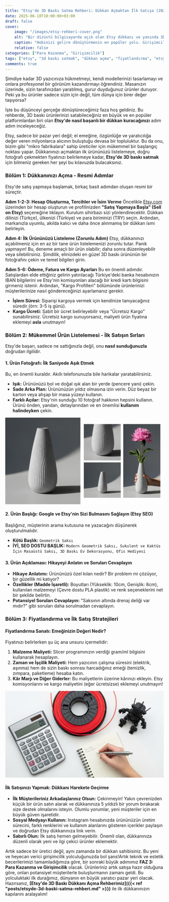 ```yaml
---
title: "Etsy'de 3D Baskı Satma Rehberi: Dükkan Açmaktan İlk Satışa (2025)"
date: 2025-06-18T10:00:00+03:00
draft: false
cover:
    image: "/images/etsy-rehberi-cover.png"
    alt: "Bir dizüstü bilgisayarda açık olan Etsy dükkanı ve yanında 3D baskı ürünler"
    caption: "Hobinizi gelire dönüştürmenin en popüler yolu. Girişimcilik başlıyor!"
    relative: false
categories: ["Para Kazanma", "Girişimcilik"]
tags: ["etsy", "3d baskı satmak", "dükkan açma", "fiyatlandırma", "etsy seo"]
comments: true
---
```


Şimdiye kadar 3D yazıcınıza hükmetmeyi, kendi modellerinizi tasarlamayı ve onlara profesyonel bir görünüm kazandırmayı öğrendiniz. Masanızın üzerinde, sizin tarafınızdan yaratılmış, gurur duyduğunuz ürünler duruyor. Peki ya bu ürünler sadece sizin için değil, tüm dünya için birer değer taşıyorsa?

İşte bu düşünceyi gerçeğe dönüştüreceğimiz faza hoş geldiniz. Bu rehberde, 3D baskı ürünlerinizi satabileceğiniz en büyük ve en popüler platformlardan biri olan **Etsy'de nasıl başarılı bir dükkan kuracağınızı** adım adım inceleyeceğiz.

Etsy, sadece bir pazar yeri değil; el emeğine, özgünlüğe ve yaratıcılığa değer veren milyonlarca alıcının buluştuğu devasa bir topluluktur. Bu da onu, bizim gibi "mikro fabrikalara" sahip üreticiler için mükemmel bir başlangıç noktası yapar. Dükkanınızı açmaktan ilk ürününüzü listelemeye, doğru fotoğrafı çekmekten fiyatınızı belirlemeye kadar, **Etsy'de 3D baskı satmak** için bilmeniz gereken her şeyi bu kılavuzda bulacaksınız.

### Bölüm 1: Dükkanınızı Açma - Resmi Adımlar

Etsy'de satış yapmaya başlamak, birkaç basit adımdan oluşan resmi bir süreçtir.

**Adım 1-2-3: Hesap Oluşturma, Tercihler ve İsim Verme**
Öncelikle [Etsy.com](https://www.etsy.com) üzerinden bir hesap oluşturun ve profilinizden **"Satış Yapmaya Başla" (Sell on Etsy)** seçeneğine tıklayın. Kurulum sihirbazı sizi yönlendirecektir. Dükkan dilinizi (Türkçe), ülkenizi (Türkiye) ve para biriminizi (TRY) seçin. Ardından, markanızla uyumlu, akılda kalıcı ve daha önce alınmamış bir dükkan ismi belirleyin.

**Adım 4: İlk Ürününüzü Listeleme (Zorunlu Adım)**
Etsy, dükkanınızı açabilmeniz için en az bir tane ürün listelemenizi zorunlu tutar. Panik yapmayın! Bu, deneme amaçlı bir ürün olabilir; daha sonra düzenleyebilir veya silebilirsiniz. Şimdilik, elinizdeki en güzel 3D baskı ürününün bir fotoğrafını çekin ve temel bilgileri girin.

**Adım 5-6: Ödeme, Fatura ve Kargo Ayarları**
Bu en önemli adımdır. Satışlardan elde ettiğiniz gelirin yatırılacağı Türkiye'deki banka hesabınızın IBAN bilgilerini ve Etsy'nin komisyonları alacağı bir kredi kartı bilgisini girmeniz istenir. Ardından, "Kargo Profilleri" bölümünde ürünlerinizi müşterilerinize nasıl göndereceğinizi ayarlamanız gerekir.
*   **İşlem Süresi:** Siparişi kargoya vermek için kendinize tanıyacağınız süredir (örn: 3-5 iş günü).
*   **Kargo Ücreti:** Sabit bir ücret belirleyebilir veya "Ücretsiz Kargo" sunabilirsiniz. Ücretsiz kargo sunuyorsanız, maliyeti ürün fiyatına eklemeyi **asla** unutmayın!

### Bölüm 2: Mükemmel Ürün Listelemesi - İlk Satışın Sırları

Etsy'de başarı, sadece ne sattığınızla değil, onu **nasıl sunduğunuzla** doğrudan ilgilidir.

#### 1. Ürün Fotoğrafı: İlk Saniyede Aşık Etmek
Bu, en önemli kuraldır. Akıllı telefonunuzla bile harikalar yaratabilirsiniz.
*   **Işık:** Ürününüzü bol ve doğal ışık alan bir yerde (pencere yanı) çekin.
*   **Sade Arka Plan:** Ürününüzün yıldız olmasına izin verin. Düz beyaz bir karton veya ahşap bir masa yüzeyi kullanın.
*   **Farklı Açılar:** Etsy'nin sunduğu 10 fotoğraf hakkının hepsini kullanın. Ürünü önden, yandan, detaylarından ve en önemlisi **kullanım halindeyken** çekin.

![Farklı açılardan çekilmiş, iyi aydınlatılmış, temiz bir arka plana sahip 3D baskı bir ürünün fotoğraf kolajı](/images/etsy-urun-fotografi.png)

#### 2. Ürün Başlığı: Google ve Etsy'nin Sizi Bulmasını Sağlayın (Etsy SEO)
Başlığınız, müşterinin arama kutusuna ne yazacağını düşünerek oluşturulmalıdır.
*   **Kötü Başlık:** `Geometrik Saksı`
*   **İYİ, SEO DOSTU BAŞLIK:** `Modern Geometrik Saksı, Sukulent ve Kaktüs İçin Masaüstü Saksı, 3D Baskı Ev Dekorasyonu, Ofis Hediyesi`

#### 3. Ürün Açıklaması: Hikayeyi Anlatın ve Soruları Cevaplayın
*   **Hikaye Anlatımı:** Ürününüzü özel kılan nedir? Bir problem mi çözüyor, bir güzellik mi katıyor?
*   **Özellikler (Madde İşaretli):** Boyutları (Yükseklik: 10cm, Genişlik: 8cm), kullanılan malzemeyi (Çevre dostu PLA plastik) ve renk seçeneklerini net bir şekilde belirtin.
*   **Potansiyel Soruları Cevaplayın:** "Saksının altında drenaj deliği var mıdır?" gibi soruları daha sorulmadan cevaplayın.

### Bölüm 3: Fiyatlandırma ve İlk Satış Stratejileri

#### Fiyatlandırma Sanatı: Emeğinizin Değeri Nedir?
Fiyatınızı belirlerken şu üç ana unsuru içermelidir:
1.  **Malzeme Maliyeti:** Slicer programınızın verdiği gram/ml bilgisini kullanarak hesaplayın.
2.  **Zaman ve İşçilik Maliyeti:** Hem yazıcının çalışma süresini (elektrik, aşınma) hem de sizin baskı sonrası harcadığınız emeği (temizlik, zımpara, paketleme) hesaba katın.
3.  **Kâr Marjı ve Diğer Giderler:** Bu maliyetlerin üzerine kârınızı ekleyin. Etsy komisyonlarını ve kargo maliyetini (eğer ücretsizse) eklemeyi unutmayın!

![Bir hesap makinesi, filament makarası ve 3D baskı bir ürünün olduğu, fiyatlandırma konseptini anlatan bir fotoğraf](/images/etsy-fiyatlandirma.png)

#### İlk Satışınızı Yapmak: Dükkanı Harekete Geçirme
*   **İlk Müşterileriniz Arkadaşlarınız Olsun:** Çekinmeyin! Yakın çevrenizden küçük bir ürün satın alarak ve dükkanınıza 5 yıldızlı bir yorum bırakarak size destek olmalarını isteyin. Olumlu yorumlar, yeni müşteriler için en büyük güven işaretidir.
*   **Sosyal Medyayı Kullanın:** Instagram hesabınızda ürününüzün üretim sürecini, farklı renklerini ve kullanım alanlarını gösteren içerikler paylaşın ve doğrudan Etsy dükkanınıza link verin.
*   **Sabırlı Olun:** İlk satış hemen gelmeyebilir. Önemli olan, dükkanınıza düzenli olarak yeni ve ilgi çekici ürünler eklemektir.

Artık sadece bir üretici değil, aynı zamanda bir dükkan sahibisiniz. Bu yeni ve heyecan verici girişimcilik yolculuğunuzda bol şans!Artık teknik ve estetik becerilerimizi tamamladığımıza göre, bir sonraki büyük adımımız **FAZ 3: Para Kazanma ve Girişimcilik** olacak. Ürünleriniz artık satışa hazır olduğuna göre, onları potansiyel müşterilerle buluşturmanın zamanı geldi. Bu yolculuktaki ilk durağımız, dünyanın en büyük yaratıcı pazar yeri olacak. Hazırsanız, **[Etsy'de 3D Baskı Dükkanı Açma Rehberimiz]({{< ref "posts/etsyde-3d-baski-satma-rehberi.md" >}})** ile ilk dükkanınızın kapılarını aralayalım!